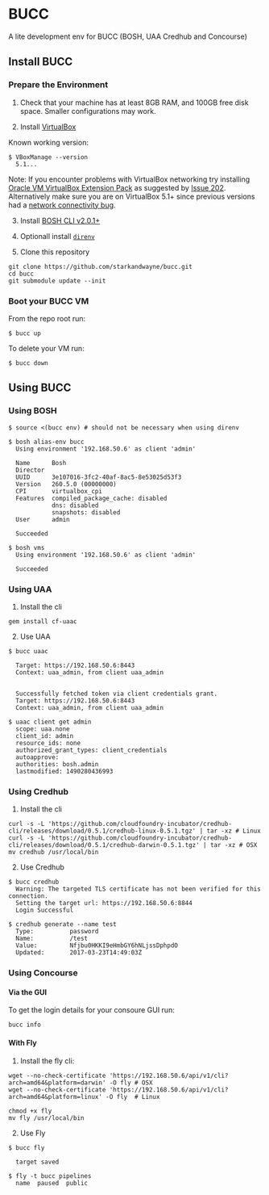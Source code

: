 # BUCC

A lite development env for BUCC (BOSH, UAA Credhub and Concourse)

## Install BUCC

### Prepare the Environment

1. Check that your machine has at least 8GB RAM, and 100GB free disk space. Smaller configurations may work.

2. Install [VirtualBox](https://www.virtualbox.org/wiki/Downloads)

Known working version:

```
$ VBoxManage --version
  5.1...
```

Note: If you encounter problems with VirtualBox networking try installing [Oracle VM VirtualBox Extension Pack](https://www.virtualbox.org/wiki/Downloads) as suggested by [Issue 202](https://github.com/cloudfoundry/bosh-lite/issues/202). Alternatively make sure you are on VirtualBox 5.1+ since previous versions had a [network connectivity bug](https://github.com/concourse/concourse-lite/issues/9).
    
3. Install [BOSH CLI v2.0.1+](https://bosh.io/docs/cli-v2.html)

4. Optionall install [`direnv`](https://direnv.net/)

5. Clone this repository

```
git clone https://github.com/starkandwayne/bucc.git
cd bucc
git submodule update --init
```

### Boot your BUCC VM

From the repo root run:
```
$ bucc up
```

To delete your VM run:
```
$ bucc down
```

## Using BUCC

### Using BOSH

```
$ source <(bucc env) # should not be necessary when using direnv

$ bosh alias-env bucc
  Using environment '192.168.50.6' as client 'admin'

  Name      Bosh 
  Director
  UUID      3e107016-3fc2-40af-8ac5-8e53025d53f3
  Version   260.5.0 (00000000)
  CPI       virtualbox_cpi
  Features  compiled_package_cache: disabled
            dns: disabled
            snapshots: disabled
  User      admin

  Succeeded
  
$ bosh vms
  Using environment '192.168.50.6' as client 'admin'

  Succeeded
```

### Using UAA

1. Install the cli

```
gem install cf-uaac
```

2. Use UAA

```
$ bucc uaac

  Target: https://192.168.50.6:8443
  Context: uaa_admin, from client uaa_admin


  Successfully fetched token via client credentials grant.
  Target: https://192.168.50.6:8443
  Context: uaa_admin, from client uaa_admin

$ uaac client get admin
  scope: uaa.none
  client_id: admin
  resource_ids: none
  authorized_grant_types: client_credentials
  autoapprove:
  authorities: bosh.admin
  lastmodified: 1490280436993
```

### Using Credhub

1. Install the cli

```
curl -s -L 'https://github.com/cloudfoundry-incubator/credhub-cli/releases/download/0.5.1/credhub-linux-0.5.1.tgz' | tar -xz # Linux
curl -s -L 'https://github.com/cloudfoundry-incubator/credhub-cli/releases/download/0.5.1/credhub-darwin-0.5.1.tgz' | tar -xz # OSX
mv credhub /usr/local/bin
```

2. Use Credhub

```
$ bucc credhub
  Warning: The targeted TLS certificate has not been verified for this connection.
  Setting the target url: https://192.168.50.6:8844
  Login Successful

$ credhub generate --name test
  Type:          password
  Name:          /test
  Value:         Nfjbu0HKKI9eHmbGY6hNLjssDphpdO
  Updated:       2017-03-23T14:49:03Z
```

### Using Concourse

#### Via the GUI

To get the login details for your consoure GUI run:

```
bucc info
```


#### With Fly

1. Install the fly cli:

```
wget --no-check-certificate 'https://192.168.50.6/api/v1/cli?arch=amd64&platform=darwin' -O fly # OSX
wget --no-check-certificate 'https://192.168.50.6/api/v1/cli?arch=amd64&platform=linux' -O fly  # Linux

chmod +x fly
mv fly /usr/local/bin
```

2. Use Fly

```
$ bucc fly

  target saved

$ fly -t bucc pipelines
  name  paused  public
```




